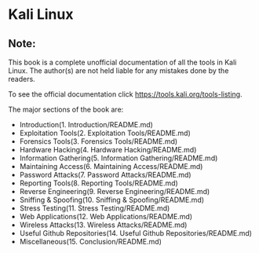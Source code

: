 # Kali Linux

## Note:

This book is a complete unofficial documentation of all the tools in Kali Linux. The author(s) are not held liable for any mistakes done by the readers.

To see the official documentation click https://tools.kali.org/tools-listing.

The major sections of the book are:

  * Introduction(1. Introduction/README.md)
  * Exploitation Tools(2. Exploitation Tools/README.md)
  * Forensics Tools(3. Forensics Tools/README.md)
  * Hardware Hacking(4. Hardware Hacking/README.md)
  * Information Gathering(5. Information Gathering/README.md)
  * Maintaining Access(6. Maintaining Access/README.md)
  * Password Attacks(7. Password Attacks/README.md)
  * Reporting Tools(8. Reporting Tools/README.md)
  * Reverse Engineering(9. Reverse Engineering/README.md)
  * Sniffing & Spoofing(10. Sniffing & Spoofing/README.md)
  * Stress Testing(11. Stress Testing/README.md)
  * Web Applications(12. Web Applications/README.md)
  * Wireless Attacks(13. Wireless Attacks/README.md)
  * Useful Github Repositories(14. Useful Github Repositories/README.md)
  * Miscellaneous(15. Conclusion/README.md)